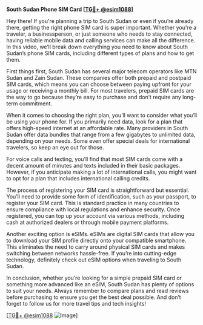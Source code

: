 **South Sudan Phone SIM Card [[TG💪+ @esim1088](https://t.me/s/esim1088)]**

Hey there! If you're planning a trip to South Sudan or even if you’re already there, getting the right phone SIM card is super important. Whether you're a traveler, a businessperson, or just someone who needs to stay connected, having reliable mobile data and calling services can make all the difference. In this video, we’ll break down everything you need to know about South Sudan’s phone SIM cards, including different types of plans and how to get them.

First things first, South Sudan has several major telecom operators like MTN Sudan and Zain Sudan. These companies offer both prepaid and postpaid SIM cards, which means you can choose between paying upfront for your usage or receiving a monthly bill. For most travelers, prepaid SIM cards are the way to go because they’re easy to purchase and don’t require any long-term commitment.

When it comes to choosing the right plan, you’ll want to consider what you’ll be using your phone for. If you primarily need data, look for a plan that offers high-speed internet at an affordable rate. Many providers in South Sudan offer data bundles that range from a few gigabytes to unlimited data, depending on your needs. Some even offer special deals for international travelers, so keep an eye out for those.

For voice calls and texting, you’ll find that most SIM cards come with a decent amount of minutes and texts included in their basic packages. However, if you anticipate making a lot of international calls, you might want to opt for a plan that includes international calling credits.

The process of registering your SIM card is straightforward but essential. You’ll need to provide some form of identification, such as your passport, to register your SIM card. This is standard practice in many countries to ensure compliance with local regulations and enhance security. Once registered, you can top up your account via various methods, including cash at authorized dealers or through mobile payment platforms.

Another exciting option is eSIMs. eSIMs are digital SIM cards that allow you to download your SIM profile directly onto your compatible smartphone. This eliminates the need to carry around physical SIM cards and makes switching between networks hassle-free. If you’re into cutting-edge technology, definitely check out eSIM options when traveling to South Sudan.

In conclusion, whether you’re looking for a simple prepaid SIM card or something more advanced like an eSIM, South Sudan has plenty of options to suit your needs. Always remember to compare plans and read reviews before purchasing to ensure you get the best deal possible. And don’t forget to follow us for more travel tips and tech insights!

[[TG💪+ @esim1088](https://t.me/s/esim1088) ![Image](https://i.postimg.cc/Y0z9fWf4/image.png)]